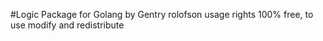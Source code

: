 #Logic Package for Golang
by Gentry rolofson 
usage rights 100% free, to use modify and redistribute
